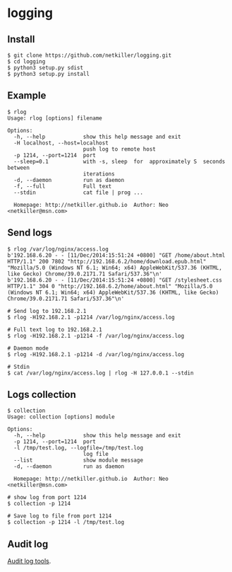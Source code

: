logging
=======

Install
-------
	$ git clone https://github.com/netkiller/logging.git
	$ cd logging
	$ python3 setup.py sdist
	$ python3 setup.py install
	
Example
-----

	$ rlog
	Usage: rlog [options] filename

	Options:
	  -h, --help            show this help message and exit
	  -H localhost, --host=localhost
							push log to remote host
	  -p 1214, --port=1214  port
	  --sleep=0.1           with -s, sleep  for  approximately S  seconds between
							iterations
	  -d, --daemon          run as daemon
	  -f, --full            Full text
	  --stdin               cat file | prog ...

	  Homepage: http://netkiller.github.io	Author: Neo <netkiller@msn.com>

Send logs
-----

	$ rlog /var/log/nginx/access.log
	b'192.168.6.20 - - [11/Dec/2014:15:51:24 +0800] "GET /home/about.html HTTP/1.1" 200 7802 "http://192.168.6.2/home/download.epub.html" "Mozilla/5.0 (Windows NT 6.1; Win64; x64) AppleWebKit/537.36 (KHTML, like Gecko) Chrome/39.0.2171.71 Safari/537.36"\n'
	b'192.168.6.20 - - [11/Dec/2014:15:51:24 +0800] "GET /stylesheet.css HTTP/1.1" 304 0 "http://192.168.6.2/home/about.html" "Mozilla/5.0 (Windows NT 6.1; Win64; x64) AppleWebKit/537.36 (KHTML, like Gecko) Chrome/39.0.2171.71 Safari/537.36"\n'
	
	# Send log to 192.168.2.1
	$ rlog -H192.168.2.1 -p1214 /var/log/nginx/access.log	
	
	# Full text log to 192.168.2.1
	$ rlog -H192.168.2.1 -p1214 -f /var/log/nginx/access.log	
	
	# Daemon mode
	$ rlog -H192.168.2.1 -p1214 -d /var/log/nginx/access.log
	
	# Stdin
	$ cat /var/log/nginx/access.log | rlog -H 127.0.0.1 --stdin

Logs collection
-----
	$ collection 
	Usage: collection [options] module

	Options:
	  -h, --help            show this help message and exit
	  -p 1214, --port=1214  port
	  -l /tmp/test.log, --logfile=/tmp/test.log
							log file
	  --list                show module message
	  -d, --daemon          run as daemon

	  Homepage: http://netkiller.github.io	Author: Neo <netkiller@msn.com>
	
	# show log from port 1214
	$ collection -p 1214
	
	# Save log to file from port 1214
	$ collection -p 1214 -l /tmp/test.log
	
Audit log
------
[Audit log tools](https://github.com/oscm/devops/blob/master/doc/auditlog.md).
